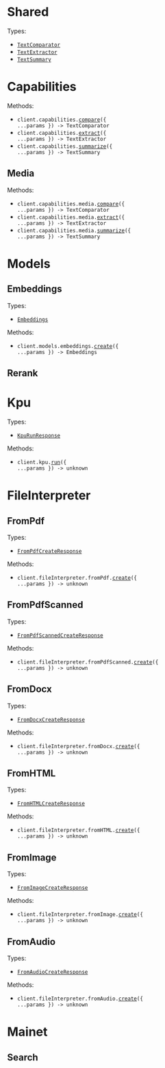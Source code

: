 # Shared

Types:

- <code><a href="./src/resources/shared.ts">TextComparator</a></code>
- <code><a href="./src/resources/shared.ts">TextExtractor</a></code>
- <code><a href="./src/resources/shared.ts">TextSummary</a></code>

# Capabilities

Methods:

- <code title="post /v1/capabilities/compare">client.capabilities.<a href="./src/resources/capabilities/capabilities.ts">compare</a>({ ...params }) -> TextComparator</code>
- <code title="post /v1/capabilities/extract">client.capabilities.<a href="./src/resources/capabilities/capabilities.ts">extract</a>({ ...params }) -> TextExtractor</code>
- <code title="post /v1/capabilities/summarize">client.capabilities.<a href="./src/resources/capabilities/capabilities.ts">summarize</a>({ ...params }) -> TextSummary</code>

## Media

Methods:

- <code title="post /v1/capabilities/compare/media">client.capabilities.media.<a href="./src/resources/capabilities/media.ts">compare</a>({ ...params }) -> TextComparator</code>
- <code title="post /v1/capabilities/extract/media">client.capabilities.media.<a href="./src/resources/capabilities/media.ts">extract</a>({ ...params }) -> TextExtractor</code>
- <code title="post /v1/capabilities/summarize/media">client.capabilities.media.<a href="./src/resources/capabilities/media.ts">summarize</a>({ ...params }) -> TextSummary</code>

# Models

## Embeddings

Types:

- <code><a href="./src/resources/models/embeddings.ts">Embeddings</a></code>

Methods:

- <code title="post /v1/models/embeddings">client.models.embeddings.<a href="./src/resources/models/embeddings.ts">create</a>({ ...params }) -> Embeddings</code>

## Rerank

# Kpu

Types:

- <code><a href="./src/resources/kpu.ts">KpuRunResponse</a></code>

Methods:

- <code title="post /v1/kpu/run">client.kpu.<a href="./src/resources/kpu.ts">run</a>({ ...params }) -> unknown</code>

# FileInterpreter

## FromPdf

Types:

- <code><a href="./src/resources/file-interpreter/from-pdf.ts">FromPdfCreateResponse</a></code>

Methods:

- <code title="post /v1/file-interpreter/from-pdf">client.fileInterpreter.fromPdf.<a href="./src/resources/file-interpreter/from-pdf.ts">create</a>({ ...params }) -> unknown</code>

## FromPdfScanned

Types:

- <code><a href="./src/resources/file-interpreter/from-pdf-scanned.ts">FromPdfScannedCreateResponse</a></code>

Methods:

- <code title="post /v1/file-interpreter/from-pdf-scanned">client.fileInterpreter.fromPdfScanned.<a href="./src/resources/file-interpreter/from-pdf-scanned.ts">create</a>({ ...params }) -> unknown</code>

## FromDocx

Types:

- <code><a href="./src/resources/file-interpreter/from-docx.ts">FromDocxCreateResponse</a></code>

Methods:

- <code title="post /v1/file-interpreter/from-docx">client.fileInterpreter.fromDocx.<a href="./src/resources/file-interpreter/from-docx.ts">create</a>({ ...params }) -> unknown</code>

## FromHTML

Types:

- <code><a href="./src/resources/file-interpreter/from-html.ts">FromHTMLCreateResponse</a></code>

Methods:

- <code title="post /v1/file-interpreter/from-html">client.fileInterpreter.fromHTML.<a href="./src/resources/file-interpreter/from-html.ts">create</a>({ ...params }) -> unknown</code>

## FromImage

Types:

- <code><a href="./src/resources/file-interpreter/from-image.ts">FromImageCreateResponse</a></code>

Methods:

- <code title="post /v1/file-interpreter/from-image">client.fileInterpreter.fromImage.<a href="./src/resources/file-interpreter/from-image.ts">create</a>({ ...params }) -> unknown</code>

## FromAudio

Types:

- <code><a href="./src/resources/file-interpreter/from-audio.ts">FromAudioCreateResponse</a></code>

Methods:

- <code title="post /v1/file-interpreter/from-audio">client.fileInterpreter.fromAudio.<a href="./src/resources/file-interpreter/from-audio.ts">create</a>({ ...params }) -> unknown</code>

# Mainet

## Search
